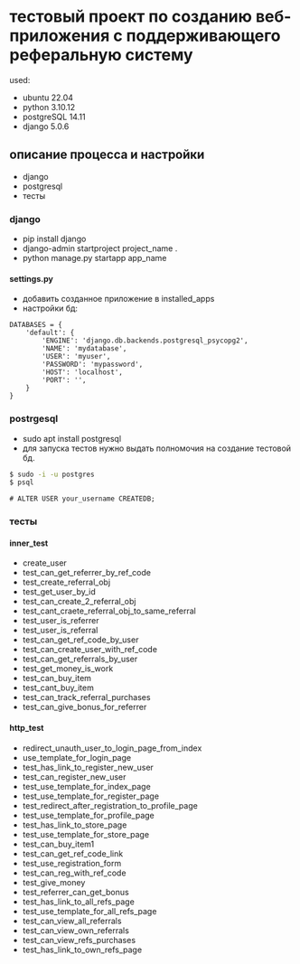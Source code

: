 # тестовый проект по созданию веб-приложения с поддерживающего реферальную систему
used:
- ubuntu 22.04
- python 3.10.12
- postgreSQL 14.11
- django 5.0.6

## описание процесса и настройки
- django
- postgresql
- тесты

### django
- pip install django
- django-admin startproject project_name .
- python manage.py startapp app_name
#### settings.py
- добавить созданное приложение в installed_apps
- настройки бд:
```
DATABASES = {
    'default': {
        'ENGINE': 'django.db.backends.postgresql_psycopg2',
        'NAME': 'mydatabase',
        'USER': 'myuser',
        'PASSWORD': 'mypassword',
        'HOST': 'localhost',
        'PORT': '',
    }
}
```

### postrgesql
- sudo apt install postgresql
- для запуска тестов нужно выдать полномочия на создание тестовой бд.
```sh
$ sudo -i -u postgres
$ psql
```
```psql
# ALTER USER your_username CREATEDB;
```

###  тесты
#### inner_test
- create_user
- test_can_get_referrer_by_ref_code
- test_create_referral_obj
- test_get_user_by_id
- test_can_create_2_referral_obj
- test_cant_craete_referral_obj_to_same_referral
- test_user_is_referrer
- test_user_is_referral
- test_can_get_ref_code_by_user
- test_can_create_user_with_ref_code
- test_can_get_referrals_by_user
- test_get_money_is_work
- test_can_buy_item
- test_cant_buy_item
- test_can_track_referral_purchases
- test_can_give_bonus_for_referrer

#### http_test
- redirect_unauth_user_to_login_page_from_index
- use_template_for_login_page
- test_has_link_to_register_new_user
- test_can_register_new_user
- test_use_template_for_index_page
- test_use_template_for_register_page
- test_redirect_after_registration_to_profile_page
- test_use_template_for_profile_page
- test_has_link_to_store_page
- test_use_template_for_store_page
- test_can_buy_item1
- test_can_get_ref_code_link
- test_use_registration_form
- test_can_reg_with_ref_code
- test_give_money
- test_referrer_can_get_bonus
- test_has_link_to_all_refs_page
- test_use_template_for_all_refs_page
- test_can_view_all_referrals
- test_can_view_own_referrals
- test_can_view_refs_purchases
- test_has_link_to_own_refs_page